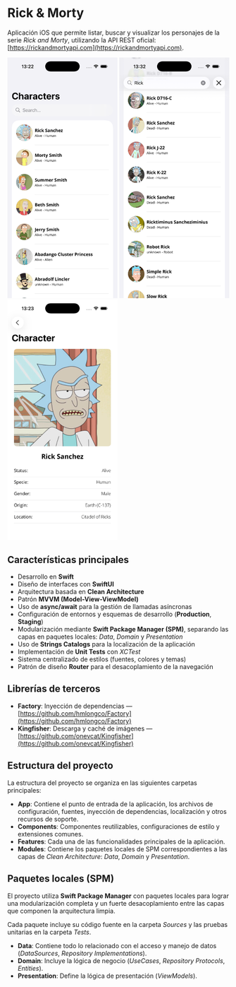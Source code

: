# Rick & Morty

Aplicación iOS que permite listar, buscar y visualizar los personajes de la serie *Rick and Morty*, utilizando la API REST oficial: [https://rickandmortyapi.com](https://rickandmortyapi.com).
  
<p align="left">
  <img src="ReadMeFiles/images/list.png" width="250" alt="Listado de personajes">
  <img src="ReadMeFiles/images/search.png" width="250" alt="Búsqueda de personajes">
  <img src="ReadMeFiles/images/detail.png" width="250" alt="Vista de personaje">
</p>

## Características principales
- Desarrollo en **Swift**
- Diseño de interfaces con **SwiftUI**
- Arquitectura basada en **Clean Architecture**
- Patrón **MVVM (Model-View-ViewModel)**
- Uso de **async/await** para la gestión de llamadas asíncronas
- Configuración de entornos y esquemas de desarrollo (**Production**, **Staging**)
- Modularización mediante **Swift Package Manager (SPM)**, separando las capas en paquetes locales: *Data*, *Domain* y *Presentation*
- Uso de **Strings Catalogs** para la localización de la aplicación
- Implementación de **Unit Tests** con *XCTest*
- Sistema centralizado de estilos (fuentes, colores y temas)
- Patrón de diseño **Router** para el desacoplamiento de la navegación

## Librerías de terceros
- **Factory**: Inyección de dependencias — [https://github.com/hmlongco/Factory](https://github.com/hmlongco/Factory)
- **Kingfisher**: Descarga y caché de imágenes — [https://github.com/onevcat/Kingfisher](https://github.com/onevcat/Kingfisher)

## Estructura del proyecto
La estructura del proyecto se organiza en las siguientes carpetas principales:

- **App**: Contiene el punto de entrada de la aplicación, los archivos de configuración, fuentes, inyección de dependencias, localización y otros recursos de soporte.  
- **Components**: Componentes reutilizables, configuraciones de estilo y extensiones comunes.  
- **Features**: Cada una de las funcionalidades principales de la aplicación.  
- **Modules**: Contiene los paquetes locales de SPM correspondientes a las capas de *Clean Architecture*: *Data*, *Domain* y *Presentation*.

## Paquetes locales (SPM)
El proyecto utiliza **Swift Package Manager** con paquetes locales para lograr una modularización completa y un fuerte desacoplamiento entre las capas que componen la arquitectura limpia.

Cada paquete incluye su código fuente en la carpeta *Sources* y las pruebas unitarias en la carpeta *Tests*.

- **Data**: Contiene todo lo relacionado con el acceso y manejo de datos (*DataSources*, *Repository Implementations*).  
- **Domain**: Incluye la lógica de negocio (*UseCases*, *Repository Protocols*, *Entities*).  
- **Presentation**: Define la lógica de presentación (*ViewModels*).
